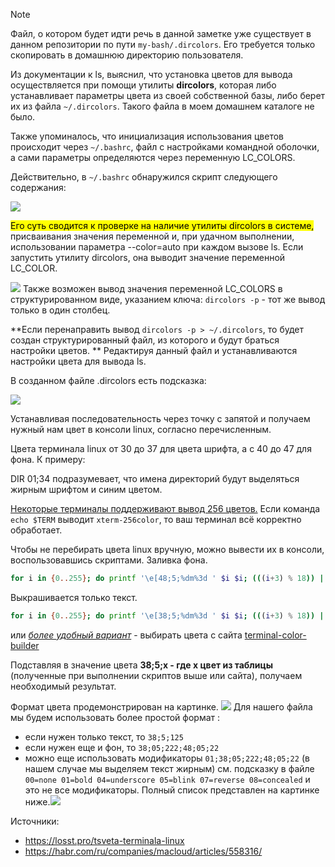 

> [!NOTE] 
> Файл, о котором будет идти речь в данной заметке уже существует в данном репозитории по пути `my-bash/.dircolors`. Его требуется только скопировать в домашнюю директорию пользователя.

Из документации к ls, выяснил, что установка цветов для вывода осуществляется при помощи утилиты **dircolors**, которая либо устанавливает параметры цвета из своей собственной базы, либо берет их из файла `~/.dircolors`. Такого файла в моем домашнем каталоге не было. 

Также упоминалось, что инициализация использования цветов происходит через `~/.bashrc`, файл с настройками командной оболочки, а сами параметры определяются через переменную LC_COLORS.

Действительно, в `~/.bashrc` обнаружился скрипт следующего содержания:

![](dircolors_1.png)

<mark>Его суть сводится к проверке на наличие утилиты dircolors в системе, </mark>присваивания значения переменной и, при удачном выполнении, использовании параметра --color=auto при каждом вызове ls.
Если запустить утилиту dircolors, она выводит значение переменной LC_COLOR.

![](dircolors_2.png)
Также возможен вывод значения переменной LC_COLORS в структурированном виде, указанием ключа: `dircolors -p` - тот же вывод только в один столбец.

**Если перенаправить вывод `dircolors -p > ~/.dircolors`, то будет создан структурированный файл, из которого и будут браться настройки цветов. ** Редактируя данный файл и устанавливаются настройки цвета для вывода ls.

В созданном файле .dircolors есть подсказка:

![](dircolors_3.png)

Устанавливая последовательность через точку с запятой и получаем нужный нам цвет в консоли linux, согласно перечисленным. 

Цвета терминала linux от 30 до 37 для цвета шрифта, а с 40 до 47 для фона. К примеру:

DIR 01;34 подразумевает, что имена директорий будут выделяться жирным шрифтом и синим цветом.

<u>Некоторые терминалы поддерживают вывод  256 цветов.</u> 
Если команда `echo $TERM` выводит `xterm-256color`, то ваш терминал всё корректно обработает.

Чтобы не перебирать цвета linux вручную, можно вывести их в консоли, воспользовавшись скриптами.
Заливка фона.
```bash
for i in {0..255}; do printf '\e[48;5;%dm%3d ' $i $i; (((i+3) % 18)) || printf '\e[0m\n'; done
```
Выкрашивается только текст.
```bash
for i in {0..255}; do printf '\e[38;5;%dm%3d ' $i $i; (((i+3) % 18)) || printf '\e[0m\n'; done
```
или *<u>более удобный вариант</u>* - выбирать цвета с сайта [terminal-color-builder](http://terminal-color-builder.mudasobwa.ru/)

Подставляя в значение цвета **38;5;x - где x цвет из таблицы** (полученные при выполнении скриптов выше или сайта), получаем необходимый результат.

Формат цвета продемонстрирован на картинке.
![](dircolors_4.png)
Для нашего файла мы будем использовать более простой формат :
- если нужен только текст, то `38;5;125`
- если нужен еще и фон, то `38;05;222;48;05;22`
- можно еще использовать модификаторы `01;38;05;222;48;05;22` (в нашем случае мы выделяем текст жирным) см. подсказку в файле `00=none 01=bold 04=underscore 05=blink 07=reverse 08=concealed` и это не все модификаторы. Полный список представлен на картинке ниже.![](dircolors_5.png)

Источники:
- https://losst.pro/tsveta-terminala-linux
- https://habr.com/ru/companies/macloud/articles/558316/